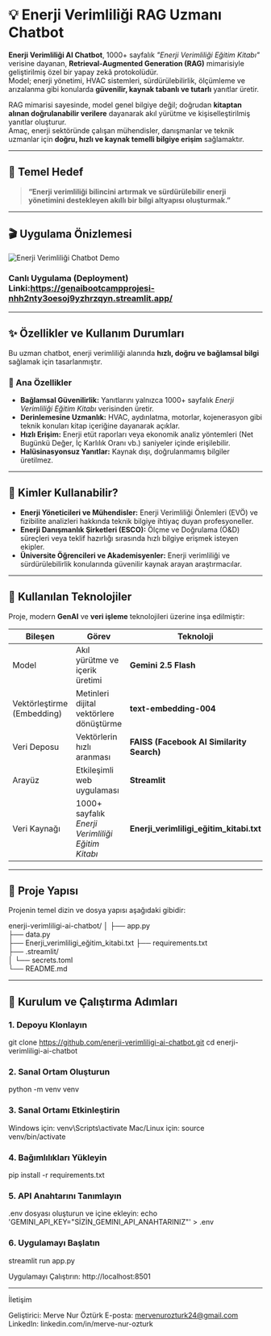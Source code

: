 # 💡 Enerji Verimliliği RAG Uzmanı Chatbot

**Enerji Verimliliği AI Chatbot**, 1000+ sayfalık *"Enerji Verimliliği Eğitim Kitabı"* verisine dayanan, **Retrieval-Augmented Generation (RAG)** mimarisiyle geliştirilmiş özel bir yapay zekâ protokolüdür.  
Model; enerji yönetimi, HVAC sistemleri, sürdürülebilirlik, ölçümleme ve arızalanma gibi konularda **güvenilir, kaynak tabanlı ve tutarlı** yanıtlar üretir.

RAG mimarisi sayesinde, model genel bilgiye değil; doğrudan **kitaptan alınan doğrulanabilir verilere** dayanarak akıl yürütme ve kişiselleştirilmiş yanıtlar oluşturur.  
Amaç, enerji sektöründe çalışan mühendisler, danışmanlar ve teknik uzmanlar için **doğru, hızlı ve kaynak temelli bilgiye erişim** sağlamaktır.

---

## 🎯 Temel Hedef

> **“Enerji verimliliği bilincini artırmak ve sürdürülebilir enerji yönetimini destekleyen akıllı bir bilgi altyapısı oluşturmak.”**

---
## 🎬 Uygulama Önizlemesi
![Enerji Verimliliği Chatbot Demo](demo.gif)
### Canlı Uygulama (Deployment) Linki:https://genaibootcampprojesi-nhh2nty3oesoj9yzhrzqyn.streamlit.app/

---

## ✨ Özellikler ve Kullanım Durumları

Bu uzman chatbot, enerji verimliliği alanında **hızlı, doğru ve bağlamsal bilgi** sağlamak için tasarlanmıştır.

### 🔹 Ana Özellikler

- **Bağlamsal Güvenilirlik:** Yanıtlarını yalnızca 1000+ sayfalık *Enerji Verimliliği Eğitim Kitabı* verisinden üretir.  
- **Derinlemesine Uzmanlık:** HVAC, aydınlatma, motorlar, kojenerasyon gibi teknik konuları kitap içeriğine dayanarak açıklar.  
- **Hızlı Erişim:** Enerji etüt raporları veya ekonomik analiz yöntemleri (Net Bugünkü Değer, İç Karlılık Oranı vb.) saniyeler içinde erişilebilir.  
- **Halüsinasyonsuz Yanıtlar:** Kaynak dışı, doğrulanmamış bilgiler üretilmez.

---

## 👥 Kimler Kullanabilir?

- **Enerji Yöneticileri ve Mühendisler:** Enerji Verimliliği Önlemleri (EVÖ) ve fizibilite analizleri hakkında teknik bilgiye ihtiyaç duyan profesyoneller.  
- **Enerji Danışmanlık Şirketleri (ESCO):** Ölçme ve Doğrulama (Ö&D) süreçleri veya teklif hazırlığı sırasında hızlı bilgiye erişmek isteyen ekipler.  
- **Üniversite Öğrencileri ve Akademisyenler:** Enerji verimliliği ve sürdürülebilirlik konularında güvenilir kaynak arayan araştırmacılar.

---

## 🚀 Kullanılan Teknolojiler

Proje, modern **GenAI** ve **veri işleme** teknolojileri üzerine inşa edilmiştir:

| Bileşen | Görev | Teknoloji |
|----------|--------|-----------|
| Model | Akıl yürütme ve içerik üretimi | **Gemini 2.5 Flash** |
| Vektörleştirme (Embedding) | Metinleri dijital vektörlere dönüştürme | **text-embedding-004** |
| Veri Deposu | Vektörlerin hızlı aranması | **FAISS (Facebook AI Similarity Search)** |
| Arayüz | Etkileşimli web uygulaması | **Streamlit** |
| Veri Kaynağı | 1000+ sayfalık *Enerji Verimliliği Eğitim Kitabı* | **Enerji_verimliligi_eğitim_kitabi.txt** |

---

## 📂 Proje Yapısı

Projenin temel dizin ve dosya yapısı aşağıdaki gibidir:


enerji-verimliligi-ai-chatbot/
│
├── app.py                         
├── data.py                        
├── Enerji_verimliligi_eğitim_kitabi.txt 
├── requirements.txt              
├── .streamlit/                   
│   └── secrets.toml              
└── README.md                      

---

## 🚀 Kurulum ve Çalıştırma Adımları

### 1. Depoyu Klonlayın
git clone https://github.com/enerji-verimliligi-ai-chatbot.git
cd enerji-verimliligi-ai-chatbot

### 2. Sanal Ortam Oluşturun
python -m venv venv

### 3. Sanal Ortamı Etkinleştirin
Windows için:
venv\Scripts\activate
Mac/Linux için:
source venv/bin/activate

### 4. Bağımlılıkları Yükleyin
pip install -r requirements.txt

### 5. API Anahtarını Tanımlayın
 .env dosyası oluşturun ve içine ekleyin:
echo 'GEMINI_API_KEY="SİZİN_GEMINI_API_ANAHTARINIZ"' > .env

### 6. Uygulamayı Başlatın
streamlit run app.py

 Uygulamayı Çalıştırın:
 http://localhost:8501

---

İletişim

Geliştirici: Merve Nur Öztürk
E-posta: mervenurozturk24@gmail.com
LinkedIn: linkedin.com/in/merve-nur-ozturk


